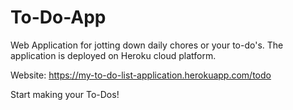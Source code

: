 # To-Do-App
Web Application for jotting down daily chores or your to-do's. The application is deployed on Heroku cloud platform.

Website: https://my-to-do-list-application.herokuapp.com/todo 

Start making your To-Dos!
